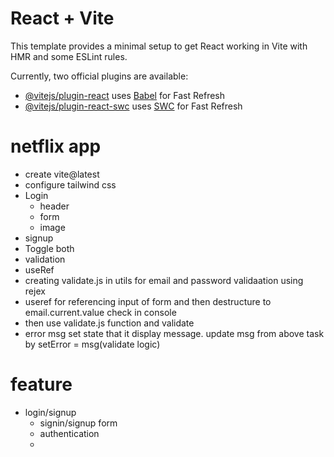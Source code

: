 # React + Vite

This template provides a minimal setup to get React working in Vite with HMR and some ESLint rules.

Currently, two official plugins are available:

- [@vitejs/plugin-react](https://github.com/vitejs/vite-plugin-react/blob/main/packages/plugin-react/README.md) uses [Babel](https://babeljs.io/) for Fast Refresh
- [@vitejs/plugin-react-swc](https://github.com/vitejs/vite-plugin-react-swc) uses [SWC](https://swc.rs/) for Fast Refresh


# netflix app
- create vite@latest
- configure tailwind css
- Login
    - header
    - form
    - image
- signup
- Toggle both
- validation
- useRef
- creating validate.js in utils for email and password validaation using rejex
- useref for referencing input of form and then destructure to email.current.value check in console
- then use validate.js function and validate
- error msg set state that it display message. update msg from above task by setError = msg(validate logic)


# feature
- login/signup
    - signin/signup form
    - authentication
    - 
